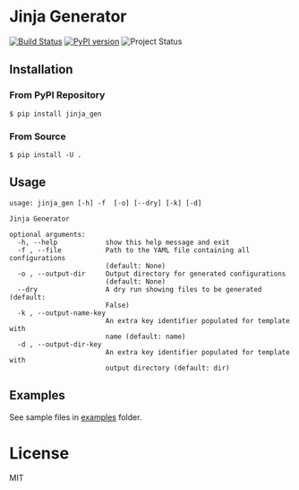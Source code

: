 # Jinja Generator

[![Build Status](https://travis-ci.com/activatedgeek/jinja_gen.svg?branch=master)](https://travis-ci.com/activatedgeek/jinja_gen)
[![PyPI version](https://badge.fury.io/py/jinja_gen.svg)](https://pypi.org/project/jinja_gen/)
![Project Status](https://img.shields.io/badge/status-stable-brightgreen.svg)

## Installation

### From PyPI Repository

```shell
$ pip install jinja_gen
```

### From Source

```shell
$ pip install -U .
```

## Usage

```
usage: jinja_gen [-h] -f  [-o] [--dry] [-k] [-d]

Jinja Generator

optional arguments:
  -h, --help            show this help message and exit
  -f , --file           Path to the YAML file containing all configurations
                        (default: None)
  -o , --output-dir     Output directory for generated configurations
                        (default: None)
  --dry                 A dry run showing files to be generated (default:
                        False)
  -k , --output-name-key 
                        An extra key identifier populated for template with
                        name (default: name)
  -d , --output-dir-key 
                        An extra key identifier populated for template with
                        output directory (default: dir)
```

## Examples

See sample files in [examples](./examples) folder.

# License

MIT
